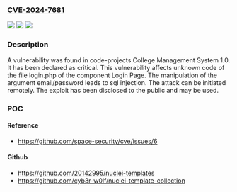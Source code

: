 ### [CVE-2024-7681](https://cve.mitre.org/cgi-bin/cvename.cgi?name=CVE-2024-7681)
![](https://img.shields.io/static/v1?label=Product&message=College%20Management%20System&color=blue)
![](https://img.shields.io/static/v1?label=Version&message=%3D%201.0%20&color=brighgreen)
![](https://img.shields.io/static/v1?label=Vulnerability&message=CWE-89%20SQL%20Injection&color=brighgreen)

### Description

A vulnerability was found in code-projects College Management System 1.0. It has been declared as critical. This vulnerability affects unknown code of the file login.php of the component Login Page. The manipulation of the argument email/password leads to sql injection. The attack can be initiated remotely. The exploit has been disclosed to the public and may be used.

### POC

#### Reference
- https://github.com/space-security/cve/issues/6

#### Github
- https://github.com/20142995/nuclei-templates
- https://github.com/cyb3r-w0lf/nuclei-template-collection

